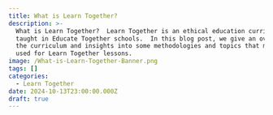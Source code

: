 ```yaml
---
title: What is Learn Together?
description: >-
  What is Learn Together?  Learn Together is an ethical education curriculum
  taught in Educate Together schools.  In this blog post, we give an overview of
  the curriculum and insights into some methodologies and topics that might be
  used for Learn Together lessons.
image: /What-is-Learn-Together-Banner.png
tags: []
categories:
  - Learn Together
date: 2024-10-13T23:00:00.000Z
draft: true
---
```


